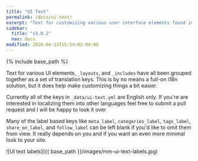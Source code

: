 ```yaml
---
title: "UI Text"
permalink: /docs/ui-text/
excerpt: "Text for customizing various user interface elements found in the theme."
sidebar:
  title: "v3.0.2"
  nav: docs
modified: 2016-04-13T15:54:02-04:00
---
```


{% include base_path %}

Text for various UI elements, `_layouts`, and `_includes` have all been grouped together as a set of translation keys. This is by no means a full-on i18n solution, but it does help make customizing things a bit easier.

Currently all of the keys in `_data/ui-text.yml` are English only. If you're are interested in localizing them into other languages feel free to submit a pull request and I will be happy to look it over

Many of the label based keys like `meta_label`, `categories_label`, `tags_label`, `share_on_label`, and `follow_label` can be left blank if you'd like to omit them from view. It really depends on you and if you want an even more minimal look to your site.

![UI text labels]({{ base_path }}/images/mm-ui-text-labels.jpg)